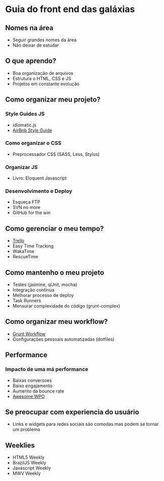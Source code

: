 # Guia do front end das galáxias

## Nomes na área
* Seguir grandes nomes da área
* Não deixar de estudar

## O que aprendo?
* Boa organização de arquivos
* Estrutura o HTML, CSS e JS
* Projetos em constante evolução

## Como organizar meu projeto?

### Style Guides JS
* idiomatic.js
* [AirBnb Style Guide](http://github.com/airbnb/javascript)

### Como organizar o CSS
* Preprocessador CSS (SASS, Less, Stylus)

### Organizar JS
* Livro: Eloquent Javascript

### Desenvolvimento e Deploy
* Esqueça FTP
* SVN no more
* GitHub for the win

## Como gerenciar o meu tempo?
* [Trello](http://trello.com)
* Easy Time Tracking
* WakaTime
* RescueTime

## Como mantenho o meu projeto
* Testes (jasmine, qUnit, mocha)
* Integração contínua
* Melhorar processo de deploy
* Task Runners
* Mensurar complexidade do código (grunt-complex)

## Como organizar meu workflow?
* [Grunt Workflow](http://github.com/davidsonfellipe/grunt-workflow)
* Configurações pessoais automatizadas (dotfiles)

## Performance

### Impacto de uma má performance
* Baixas conversoes
* Baixo engajamento
* Aumento da bounce rate
* [Awesome WPO](http://github.com/davidsonfellipe/awesome-wpo)

## Se preocupar com experiencia do usuário
* Links e widgets para redes sociais são comodas mas podem se tornar um problema

## Weeklies
* HTML5 Weekly
* BrazilJS Weekly
* Javascript Weekly
* MWV Weekly
